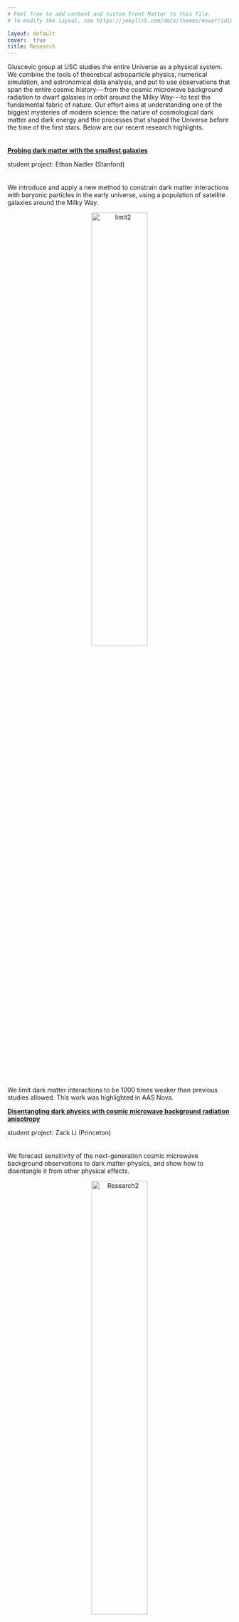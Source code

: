 ```yaml
---
# Feel free to add content and custom Front Matter to this file.
# To modify the layout, see https://jekyllrb.com/docs/themes/#overriding-theme-defaults

layout: default
cover:  true
title: Research
---
```


<p style="margin-bottom: 35px">
Gluscevic group at USC studies the entire Universe as a physical system. We combine the tools of theoretical astroparticle physics, numerical simulation, and astronomical data analysis, and put to use observations that span the entire cosmic history---from the cosmic microwave background radiation to dwarf galaxies in orbit around the Milky Way---to test the fundamental fabric of nature. Our effort aims at understanding one of the biggest mysteries of modern science: the nature of cosmological dark matter and dark energy and the processes that shaped the Universe before the time of the first stars. Below are our recent research highlights.
</p>


<b><a href="https://arxiv.org/abs/1904.10000"> Probing dark matter with the smallest galaxies </a> </b>

<p style="margin-bottom: 35px">
student project: Ethan Nadler (Stanford)

  
We introduce and apply a new method to constrain dark matter interactions with baryonic particles in the early universe, using a population of satellite galaxies around the Milky Way.

<p align="center">
  <img width="50%" src="{{veragluscevic.github.io}}/assets/img/limit2.png" alt="limit2">
</p>

 We limit dark matter interactions to be 1000 times weaker than previous studies allowed. This work was highlighted in AAS Nova.
</p>


<b><a href="https://arxiv.org/abs/1806.10165"> Disentangling dark physics with cosmic microwave background radiation anisotropy </a></b>

<p style="margin-bottom: 35px">
student project: Zack Li (Princeton)

  
We forecast sensitivity of the next-generation cosmic microwave background observations to dark matter physics, and show how to disentangle it from other physical effects. 

<p align="center">
  <img width="50%" src="{{veragluscevic.github.io}}/assets/img/Research2.png" alt="Research2">
</p>

These forecasts fed into the Simons Observatory and CMB-S4 calculations of sensitivity to dark matter.
</p>


<b><a href="https://arxiv.org/abs/1712.07133"> First cosmological test of sub-proton-mass dark matter scattering with baryons</a></b>

<p style="margin-bottom: 35px">

Here's the first cosmological limit on interactions of sub-proton-mass dark matter particles with baryons. 

<p align="center">
  <img width="50%" src="{{veragluscevic.github.io}}/assets/img/Research3.png" alt="Research3">
</p>

The result was obtained from measurements of the cosmic microwave background anisotropy from the Planck satellite.
</p>

<b><a href="https://arxiv.org/abs/1612.07808"> Can annual modulation signal help identify dark matter theory?</a></b>

<p style="margin-bottom: 35px">
student project: Sam Witte (UCLA)

Dark matter direct detection experiments are currently collecting data, in hopes of discovering signal from dark matter particles. 

<p align="center">
  <img width="50%" src="{{veragluscevic.github.io}}/assets/img/Research4.png" alt="Research4">
</p>

In this work, we discuss how Earth's motion around the Sun and the resulting annual modulation of a putative dark-matter signal may be used to distinguish amongst candidate theories that could describe these elusive particles. Check out our dmdd python package.
</p>


<b><a href="https://arxiv.org/abs/1604.06327"> Measuring primordial magnetic fields with 21-cm tomography</a></b>

<p style="margin-bottom: 35px">

A proposal for a cool new way to trace tiny magnetic fields in the intergalactic medium during Dark Ages, using future tomographic measurements of the cosmological 21-cm signal from atomic hydrogen. 

<p align="center">
  <img width="50%" src="{{veragluscevic.github.io}}/assets/img/Research5.png" alt="Research5">
</p>

With a 21-cm experiment consisting of 1 square km of dipole antennas, B fields as small as 10^-21 Gauss and coherent over megaparces scales could be within reach.
</p>


<b><a href="https://arxiv.org/abs/2010.02936"> Searching for dark matter-proton interactions </a></b>

<p style="margin-bottom: 35px">
student project: Karime Maamari (USC)

We compute new bounds on the rate of dark matter-proton scattering at a time when the Universe was ~2 months old. The results are entirely based on linear cosmological perturbation theory and constrain dark matter interaction physics for a broad range of dark matter models. 

<p align="center">
  <img width="50%" src="{{veragluscevic.github.io}}/assets/img/limits.png" alt="limits.png">
</p>

They improve upon previous astrophysical bounds on the scattering cross section by 5 orders of magnitude.
</p>

